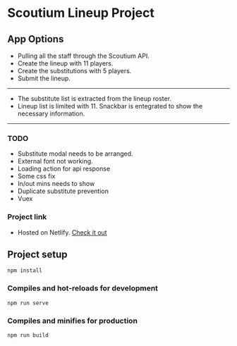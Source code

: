 # Scoutium Lineup Project

## App Options
- Pulling all the staff through the Scoutium API.
- Create the lineup with 11 players.
- Create the substitutions with 5 players.
- Submit the lineup.

***
- The substitute list is extracted from the lineup roster.
- Lineup list is limited with 11. Snackbar is entegrated to show the necessary information.
***
### TODO
- Substitute modal needs to be arranged.
- External font not working.
- Loading action for api response
- Some css fix
- In/out mins needs to show
- Duplicate substitute prevention
- Vuex

### Project link
- Hosted on Netlify. [Check it out](https://scoutium-lineup.netlify.app/)

## Project setup
```
npm install
```

### Compiles and hot-reloads for development
```
npm run serve
```

### Compiles and minifies for production
```
npm run build
```

